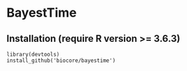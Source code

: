 # BayestTime
## Installation (require R version >= 3.6.3)
```{r}
library(devtools)
install_github('biocore/bayestime')
```
